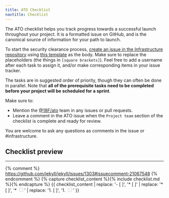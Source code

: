 ```yaml
---
title: ATO Checklist
navtitle: Checklist
---
```


The ATO checklist helps you track progress towards a successful launch throughout your project. It is a formatted issue on GitHub, and is the canonical source of information for your path to launch.

To start the security clearance process, [create an issue in the Infrastructure repository](https://github.com/18F/Infrastructure/issues/new?title=ATO+for+%5Bproject%5D-+due+%5Bdeadline%5D) using [this template](https://raw.githubusercontent.com/18F/before-you-ship/master/_includes/checklist.md) as the body. Make sure to replace the placeholders (the things in `[square brackets]`). Feel free to add a username after each task to assign it, and/or make corresponding items in your issue tracker.

The tasks are in suggested order of priority, though they can often be done in parallel. Note that **all of the prerequisite tasks need to be completed before your project will be scheduled for a sprint**.

Make sure to:

* Mention the [@18F/ato](https://github.com/orgs/18F/teams/ato) team in any issues or pull requests.
* Leave a comment in the ATO issue when the `Project team` section of the checklist is complete and ready for review.

You are welcome to ask any questions as comments in the issue or #infrastructure.

## Checklist preview

---

{% comment %} https://github.com/jekyll/jekyll/issues/1303#issuecomment-21067548 {% endcomment %}
{% capture checklist_content %}{% include checklist.md %}{% endcapture %}
{{ checklist_content | replace: '- [ ]', '* [ ]' | replace: '* [ ]', '* <input type="checkbox" disabled>' | replace: '1. [ ]', '1. <input type="checkbox" disabled>' }}
